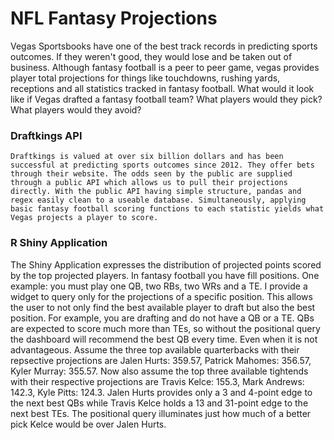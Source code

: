 # NFL Fantasy Projections

  Vegas Sportsbooks have one of the best track records in predicting sports outcomes. If they weren't good, they would lose and be taken out of business. Although fantasy football is a peer to peer game, vegas provides player total projections for things like touchdowns, rushing yards, receptions and all statistics tracked in fantasy football. What would it look like if Vegas drafted a fantasy football team? What players would they pick? What players would they avoid?
  
### Draftkings API

    Draftkings is valued at over six billion dollars and has been successful at predicting sports outcomes since 2012. They offer bets through their website. The odds seen by the public are supplied through a public API which allows us to pull their projections directly. With the public API having simple structure, pandas and regex easily clean to a useable database. Simultaneously, applying basic fantasy football scoring functions to each statistic yields what Vegas projects a player to score.
    
    

  
### R Shiny Application

  The Shiny Application expresses the distribution of projected points scored by the top projected players. In fantasy football you have fill positions. One example: you must play one QB, two RBs, two WRs and a TE. I provide a widget to query only for the projections of a specific position. This allows the user to not only find the best available player to draft but also the best position. For example, you are drafting and do not have a QB or a TE. QBs are expected to score much more than TEs, so without the positional query the dashboard will recommend the best QB every time. Even when it is not advantageous. Assume the three top available quarterbacks with their repsective projections are Jalen Hurts: 359.57, Patrick Mahomes: 356.57, Kyler Murray: 355.57. Now also assume the top three available tightends with their respective projections are Travis Kelce: 155.3, Mark Andrews: 142.3, Kyle Pitts:	124.3. Jalen Hurts provides only a 3 and 4-point edge to the next best QBs while Travis Kelce holds a 13 and 31-point edge to the next best TEs. The positional query illuminates just how much of a better pick Kelce would be over Jalen Hurts.
  
